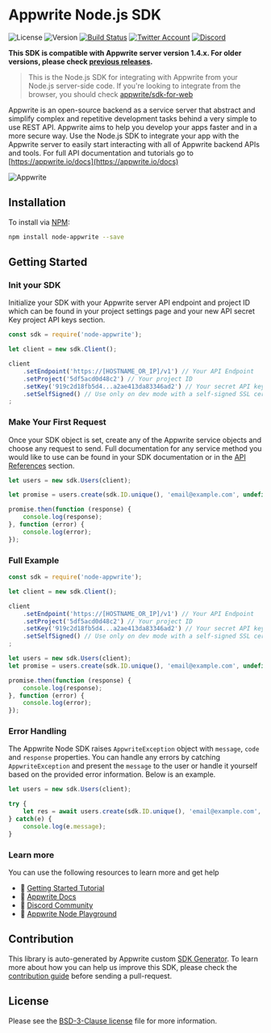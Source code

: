 # Appwrite Node.js SDK

![License](https://img.shields.io/github/license/appwrite/sdk-for-node.svg?style=flat-square)
![Version](https://img.shields.io/badge/api%20version-1.4.0-blue.svg?style=flat-square)
[![Build Status](https://img.shields.io/travis/com/appwrite/sdk-generator?style=flat-square)](https://travis-ci.com/appwrite/sdk-generator)
[![Twitter Account](https://img.shields.io/twitter/follow/appwrite?color=00acee&label=twitter&style=flat-square)](https://twitter.com/appwrite)
[![Discord](https://img.shields.io/discord/564160730845151244?label=discord&style=flat-square)](https://appwrite.io/discord)

**This SDK is compatible with Appwrite server version 1.4.x. For older versions, please check [previous releases](https://github.com/appwrite/sdk-for-node/releases).**

 > This is the Node.js SDK for integrating with Appwrite from your Node.js server-side code.
                            If you're looking to integrate from the browser, you should check [appwrite/sdk-for-web](https://github.com/appwrite/sdk-for-web)

Appwrite is an open-source backend as a service server that abstract and simplify complex and repetitive development tasks behind a very simple to use REST API. Appwrite aims to help you develop your apps faster and in a more secure way. Use the Node.js SDK to integrate your app with the Appwrite server to easily start interacting with all of Appwrite backend APIs and tools. For full API documentation and tutorials go to [https://appwrite.io/docs](https://appwrite.io/docs)

![Appwrite](https://appwrite.io/images/github.png)

## Installation

To install via [NPM](https://www.npmjs.com/):

```bash
npm install node-appwrite --save
```


## Getting Started

### Init your SDK
Initialize your SDK with your Appwrite server API endpoint and project ID which can be found in your project settings page and your new API secret Key project API keys section.

```js
const sdk = require('node-appwrite');

let client = new sdk.Client();

client
    .setEndpoint('https://[HOSTNAME_OR_IP]/v1') // Your API Endpoint
    .setProject('5df5acd0d48c2') // Your project ID
    .setKey('919c2d18fb5d4...a2ae413da83346ad2') // Your secret API key
    .setSelfSigned() // Use only on dev mode with a self-signed SSL cert
;
```

### Make Your First Request
Once your SDK object is set, create any of the Appwrite service objects and choose any request to send. Full documentation for any service method you would like to use can be found in your SDK documentation or in the [API References](https://appwrite.io/docs) section.

```js
let users = new sdk.Users(client);

let promise = users.create(sdk.ID.unique(), 'email@example.com', undefined, 'password', 'Jane Doe');

promise.then(function (response) {
    console.log(response);
}, function (error) {
    console.log(error);
});
```

### Full Example
```js
const sdk = require('node-appwrite');

let client = new sdk.Client();

client
    .setEndpoint('https://[HOSTNAME_OR_IP]/v1') // Your API Endpoint
    .setProject('5df5acd0d48c2') // Your project ID
    .setKey('919c2d18fb5d4...a2ae413da83346ad2') // Your secret API key
    .setSelfSigned() // Use only on dev mode with a self-signed SSL cert
;

let users = new sdk.Users(client);
let promise = users.create(sdk.ID.unique(), 'email@example.com', undefined, 'password', 'Jane Doe');

promise.then(function (response) {
    console.log(response);
}, function (error) {
    console.log(error);
});
```

### Error Handling
The Appwrite Node SDK raises `AppwriteException` object with `message`, `code` and `response` properties. You can handle any errors by catching `AppwriteException` and present the `message` to the user or handle it yourself based on the provided error information. Below is an example.

```js
let users = new sdk.Users(client);

try {
    let res = await users.create(sdk.ID.unique(), 'email@example.com', 'password');
} catch(e) {
    console.log(e.message);
}
```

### Learn more
You can use the following resources to learn more and get help
- 🚀 [Getting Started Tutorial](https://appwrite.io/docs/getting-started-for-server)
- 📜 [Appwrite Docs](https://appwrite.io/docs)
- 💬 [Discord Community](https://appwrite.io/discord)
- 🚂 [Appwrite Node Playground](https://github.com/appwrite/playground-for-node)


## Contribution

This library is auto-generated by Appwrite custom [SDK Generator](https://github.com/appwrite/sdk-generator). To learn more about how you can help us improve this SDK, please check the [contribution guide](https://github.com/appwrite/sdk-generator/blob/master/CONTRIBUTING.md) before sending a pull-request.

## License

Please see the [BSD-3-Clause license](https://raw.githubusercontent.com/appwrite/appwrite/master/LICENSE) file for more information.
